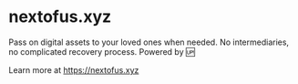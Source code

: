 # nextofus.xyz

Pass on digital assets to your loved ones when needed. No intermediaries, no complicated recovery process. Powered by 🆙

Learn more at https://nextofus.xyz
